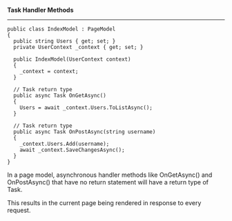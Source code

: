 **Task Handler Methods**
***
```
public class IndexModel : PageModel
{
  public string Users { get; set; }
  private UserContext _context { get; set; }

  public IndexModel(UserContext context)
  {
    _context = context;
  }

  // Task return type
  public async Task OnGetAsync()
  { 
    Users = await _context.Users.ToListAsync();
  }

  // Task return type
  public async Task OnPostAsync(string username)
  {  
    _context.Users.Add(username);
    await _context.SaveChangesAsync();
  }
}
```
In a page model, asynchronous handler methods like OnGetAsync() and OnPostAsync() that have no return statement will have a return type of Task.

This results in the current page being rendered in response to every request.
